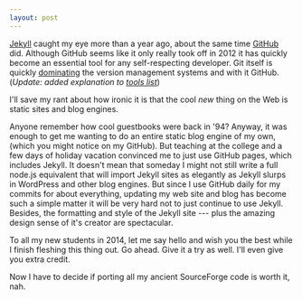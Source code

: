 ```yaml
---
layout: post
---
```


[Jekyll][] caught my eye more than a year ago, about the same time
[GitHub][] did. Although GitHub seems like it only really took off in 2012 it has
quickly become an essential tool for any self-respecting developer.
Git itself is quickly [dominating][] the version management systems
and with it GitHub. (*Update: added explanation to [tools list][]*)

I'll save my rant about how ironic it is that the cool
_new_ thing on the Web is static sites and blog engines.

Anyone remember how cool guestbooks were back in '94? Anyway, it was enough
to get me wanting to do an entire static blog engine of my own, (which
you might notice on my GitHub). But teaching at the college and a few
days of holiday vacation convinced me to just use GitHub pages, which
includes Jekyll. It doesn't mean that someday I might not still write
a full node.js equivalent that will import Jekyll sites as elegantly
as Jekyll slurps in WordPress and other blog engines. But since I
use GitHub daily for my commits for about everything, updating my
web site and blog has become such a simple matter it will be very
hard not to just continue to use Jekyll. Besides, the formatting and
style of the Jekyll site --- plus the amazing design sense of it's
creator are spectacular.

To all my new students in 2014, let me say hello and wish you the best
while I finish fleshing this thing out. Go ahead. Give it a try as
well. I'll even give you extra credit.

Now I have to decide if porting all my ancient SourceForge code is
worth it, nah.


[GitHub]: http://github.com/robmuh
[Jekyll]: http://jekyllrb.com
[dominating]: http://programmers.stackexchange.com/questions/136079/are-there-any-statistics-that-show-the-popularity-of-git-versus-svn
[tools list]: /pro-developer-tools-list/
